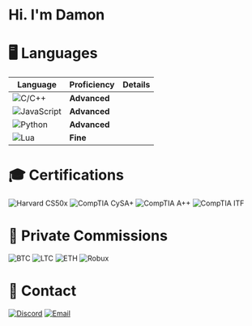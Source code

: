 # Hi. I'm Damon

# 🖥️ Languages

| **Language**                                                                 | **Proficiency**    | **Details**                                                                   |
|------------------------------------------------------------------------------|--------------------|-------------------------------------------------------------------------------|
| ![C/C++](https://img.shields.io/badge/-C%2B%2B-00599C?style=flat-square&logo=cplusplus&logoColor=white)           | **Advanced** |
| ![JavaScript](https://img.shields.io/badge/-JavaScript-F7DF1E?style=flat-square&logo=javascript&logoColor=black) | **Advanced** |
| ![Python](https://img.shields.io/badge/-Python-3776AB?style=flat-square&logo=python&logoColor=white)             | **Advanced** |
| ![Lua](https://img.shields.io/badge/-Lua-2C2D72?style=flat-square&logo=lua&logoColor=white)                      | **Fine** |

# 🎓 Certifications

  ![Harvard CS50x](https://img.shields.io/badge/Harvard-CS50x-orange?style=flat-square)
  ![CompTIA CySA+](https://img.shields.io/badge/CompTIA-CySA%2B-blue?style=flat-square)
  ![CompTIA A++](https://img.shields.io/badge/CompTIA-A+%2B-blue?style=flat-square)
  ![CompTIA ITF](https://img.shields.io/badge/CompTIA-ITF%2B-blue?style=flat-square)

# 👤 Private Commissions

![BTC](https://img.shields.io/badge/BTC-F7931A?style=flat-square&logo=bitcoin&logoColor=white) 
![LTC](https://img.shields.io/badge/LTC-A6A9AA?style=flat-square&logo=litecoin&logoColor=white) 
![ETH](https://img.shields.io/badge/ETH-3C3C3D?style=flat-square&logo=ethereum&logoColor=white) 
![Robux](https://img.shields.io/badge/Robux-107C10?style=flat-square&logo=roblox&logoColor=white)

# 📲 Contact

[![Discord](https://img.shields.io/badge/Discord-Swedish.Psycho-7289DA?logo=discord&logoColor=white&style=flat-square)](https://discordapp.com/users/Swedish.Psycho)
[![Email](https://img.shields.io/badge/Email-hat3damon%40gmail.com-D14836?logo=gmail&logoColor=white&style=flat-square)](mailto:hat3damon@gmail.com)
